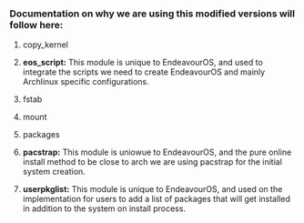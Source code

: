 ### Documentation on why we are using this modified versions will follow here:


1. copy_kernel

2. **eos_script:**
   This module is unique to EndeavourOS, and used to integrate the scripts we need to create EndeavourOS and mainly Archlinux specific configurations.

3. fstab

4. mount

5. packages

6. **pacstrap:**
   This module is uniowue to EndeavourOS, and the pure online install method to be close to arch we are using pacstrap for the initial system creation.

7. **userpkglist:**
  This module is unique to EndeavourOS, and used on the implementation for users to add a list of packages that will get installed in addition to the         system on install process. 
